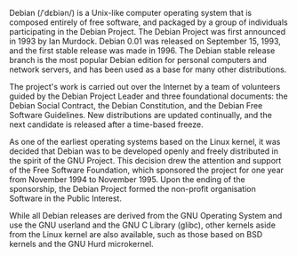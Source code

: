 Debian (/ˈdɛbiən/) is a Unix-like computer operating system that is composed entirely of free software, and packaged by a group of individuals participating in the Debian Project. The Debian Project was first announced in 1993 by Ian Murdock. Debian 0.01 was released on September 15, 1993, and the first stable release was made in 1996. The Debian stable release branch is the most popular Debian edition for personal computers and network servers, and has been used as a base for many other distributions.

The project's work is carried out over the Internet by a team of volunteers guided by the Debian Project Leader and three foundational documents: the Debian Social Contract, the Debian Constitution, and the Debian Free Software Guidelines. New distributions are updated continually, and the next candidate is released after a time-based freeze.

As one of the earliest operating systems based on the Linux kernel, it was decided that Debian was to be developed openly and freely distributed in the spirit of the GNU Project. This decision drew the attention and support of the Free Software Foundation, which sponsored the project for one year from November 1994 to November 1995. Upon the ending of the sponsorship, the Debian Project formed the non-profit organisation Software in the Public Interest.

While all Debian releases are derived from the GNU Operating System and use the GNU userland and the GNU C Library (glibc), other kernels aside from the Linux kernel are also available, such as those based on BSD kernels and the GNU Hurd microkernel.
